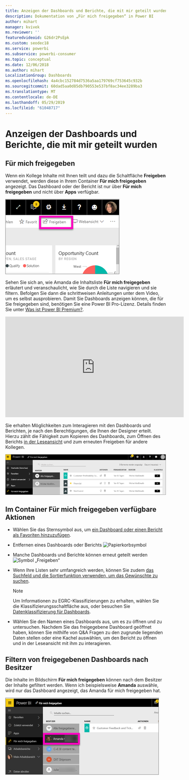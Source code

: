 ```yaml
---
title: Anzeigen der Dashboards und Berichte, die mit mir geteilt wurden
description: Dokumentation von „Für mich freigegeben“ in Power BI
author: mihart
manager: kvivek
ms.reviewer: ''
featuredvideoid: G26dr2PsEpk
ms.custom: seodec18
ms.service: powerbi
ms.subservice: powerbi-consumer
ms.topic: conceptual
ms.date: 12/06/2018
ms.author: mihart
LocalizationGroup: Dashboards
ms.openlocfilehash: 4a4cbc152784d7536a5aa179769cf753645c932b
ms.sourcegitcommit: 60dad5aa0d85db790553e537bf8ac34ee3289ba3
ms.translationtype: MT
ms.contentlocale: de-DE
ms.lasthandoff: 05/29/2019
ms.locfileid: "61048717"
---
```

# <a name="display-the-dashboards-and-reports-that-have-been-shared-with-me"></a>Anzeigen der Dashboards und Berichte, die mit mir geteilt wurden
## <a name="shared-with-me"></a>Für mich freigegeben

Wenn ein Kollege Inhalte mit Ihnen teilt und dazu die Schaltfläche **Freigeben** verwendet, werden diese in Ihrem Container **Für mich freigegeben** angezeigt. Das Dashboard oder der Bericht ist nur über **Für mich freigegeben** und nicht über **Apps** verfügbar.

![Symbol „Freigeben“](./media/end-user-shared-with-me/power-bi-share-dash.png)

Sehen Sie sich an, wie Amanda die Inhaltsliste **Für mich freigegeben** erläutert und veranschaulicht, wie Sie durch die Liste navigieren und sie filtern. Befolgen Sie dann die schrittweisen Anleitungen unter dem Video, um es selbst ausprobieren. Damit Sie Dashboards anzeigen können, die für Sie freigegeben sind, benötigen Sie eine Power BI Pro-Lizenz. Details finden Sie unter [Was ist Power BI Premium?](../service-premium-what-is.md).

<iframe width="560" height="315" src="https://www.youtube.com/embed/G26dr2PsEpk" frameborder="0" allowfullscreen></iframe>

Sie erhalten Möglichkeiten zum Interagieren mit den Dashboards und Berichten, je nach den Berechtigungen, die Ihnen der Designer erteilt. Hierzu zählt die Fähigkeit zum Kopieren des Dashboards, zum Öffnen des Berichts [in der Leseansicht](end-user-reading-view.md) und zum erneuten Freigeben für andere Kollegen.

![Container „Für mich freigegeben“](./media/end-user-shared-with-me/power-bi-container.png)

## <a name="actions-available-from-the-shared-with-me-container"></a>Im Container **Für mich freigegeben** verfügbare Aktionen
* Wählen Sie das Sternsymbol aus, um [ein Dashboard oder einen Bericht als Favoriten hinzuzufügen](end-user-favorite.md).
* Entfernen eines Dashboards oder Berichts  ![Papierkorbsymbol](./media/end-user-shared-with-me/power-bi-delete-icon.png)
* Manche Dashboards und Berichte können erneut geteilt werden  ![Symbol „Freigeben“](./media/end-user-shared-with-me/power-bi-share-icon-new.png)
* Wenn Ihre Listen sehr umfangreich werden, können Sie zudem [das Suchfeld und die Sortierfunktion verwenden, um das Gewünschte zu suchen](end-user-search-sort.md).
  
  > [!NOTE]
  > Um Informationen zu EGRC-Klassifizierungen zu erhalten, wählen Sie die Klassifizierungsschaltfläche aus, oder besuchen Sie [Datenklassifizierung für Dashboards](../service-data-classification.md).
  > 
  > 
* Wählen Sie den Namen eines Dashboards aus, um es zu öffnen und zu untersuchen. Nachdem Sie das freigegebene Dashboard geöffnet haben, können Sie mithilfe von Q&A Fragen zu den zugrunde liegenden Daten stellen oder eine Kachel auswählen, um den Bericht zu öffnen und in der Leseansicht mit ihm zu interagieren.

## <a name="filter-shared-dashboards-by-owner"></a>Filtern von freigegebenen Dashboards nach Besitzer
Die Inhalte im Bildschirm **Für mich freigegeben** können nach dem Besitzer der Inhalte gefiltert werden. Wenn ich beispielsweise **Amanda** auswähle, wird nur das Dashboard angezeigt, das Amanda für mich freigegeben hat.

![Nach Besitzer gefiltertes Dashboard](./media/end-user-shared-with-me/power-bi-owner-new.png)